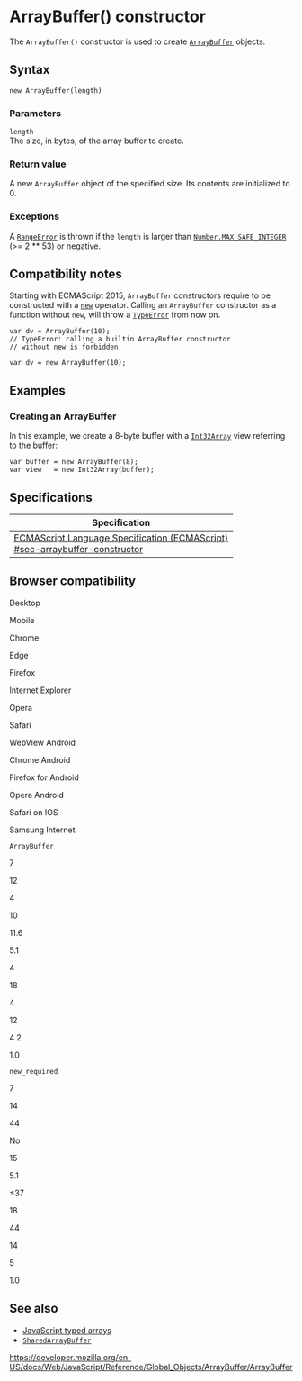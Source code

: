 ArrayBuffer() constructor
=========================

The `ArrayBuffer()` constructor is used to create [`ArrayBuffer`](../arraybuffer) objects.

Syntax
------

    new ArrayBuffer(length)

### Parameters

`length`  
The size, in bytes, of the array buffer to create.

### Return value

A new `ArrayBuffer` object of the specified size. Its contents are initialized to 0.

### Exceptions

A [`RangeError`](../rangeerror) is thrown if the `length` is larger than [`Number.MAX_SAFE_INTEGER`](../number/max_safe_integer) (&gt;= 2 \*\* 53) or negative.

Compatibility notes
-------------------

Starting with ECMAScript 2015, `ArrayBuffer` constructors require to be constructed with a [`new`](../../operators/new) operator. Calling an `ArrayBuffer` constructor as a function without `new`, will throw a [`TypeError`](../typeerror) from now on.

    var dv = ArrayBuffer(10);
    // TypeError: calling a builtin ArrayBuffer constructor
    // without new is forbidden

    var dv = new ArrayBuffer(10);

Examples
--------

### Creating an ArrayBuffer

In this example, we create a 8-byte buffer with a [`Int32Array`](../int32array) view referring to the buffer:

    var buffer = new ArrayBuffer(8);
    var view   = new Int32Array(buffer);

Specifications
--------------

<table><thead><tr class="header"><th>Specification</th></tr></thead><tbody><tr class="odd"><td><a href="https://tc39.es/ecma262/#sec-arraybuffer-constructor">ECMAScript Language Specification (ECMAScript)<br />
<span class="small">#sec-arraybuffer-constructor</span></a></td></tr></tbody></table>

Browser compatibility
---------------------

Desktop

Mobile

Chrome

Edge

Firefox

Internet Explorer

Opera

Safari

WebView Android

Chrome Android

Firefox for Android

Opera Android

Safari on IOS

Samsung Internet

`ArrayBuffer`

7

12

4

10

11.6

5.1

4

18

4

12

4.2

1.0

`new_required`

7

14

44

No

15

5.1

≤37

18

44

14

5

1.0

See also
--------

-   [JavaScript typed arrays](https://developer.mozilla.org/en-US/docs/Web/JavaScript/Typed_arrays)
-   [`SharedArrayBuffer`](../sharedarraybuffer)

<a href="https://developer.mozilla.org/en-US/docs/Web/JavaScript/Reference/Global_Objects/ArrayBuffer/ArrayBuffer" class="_attribution-link">https://developer.mozilla.org/en-US/docs/Web/JavaScript/Reference/Global_Objects/ArrayBuffer/ArrayBuffer</a>
